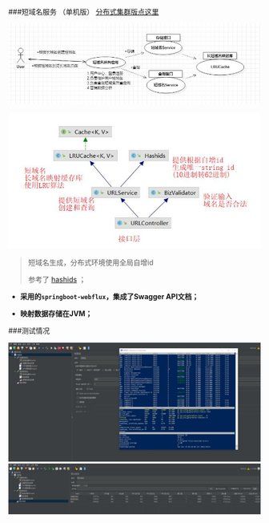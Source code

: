 
###短域名服务  （单机版） [分布式集群版点这里](https://github.com/hardenCN/shortUrl/tree/master/short_url_distributed)


![usecase](https://github.com/hardenCN/shortUrl/raw/master/short_url/doc/usecase.jpg)


![class](https://github.com/hardenCN/shortUrl/raw/master/short_url/doc/class.jpg)


  > 短域名生成，分布式环境使用全局自增id
  >
  > 参考了 [hashids](https://hashids.org/) ；


- **采用的``springboot-webflux``，集成了Swagger API文档；**

- **映射数据存储在JVM；**
  
###测试情况

![jmeter1](https://github.com/hardenCN/shortUrl/raw/master/short_url/doc/jmeter1.jpg)
![jmeter2](https://github.com/hardenCN/shortUrl/raw/master/short_url/doc/jmeter2.jpg)
